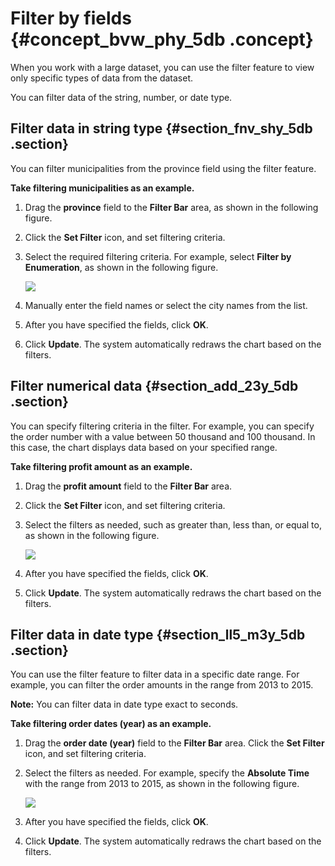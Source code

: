 # Filter by fields {#concept_bvw_phy_5db .concept}

When you work with a large dataset, you can use the filter feature to view only specific types of data from the dataset.

You can filter data of the string, number, or date type.

## Filter data in string type {#section_fnv_shy_5db .section}

You can filter municipalities from the province field using the filter feature.

**Take filtering municipalities as an example.**

1.  Drag the **province** field to the **Filter Bar** area, as shown in the following figure.
2.  Click the **Set Filter** icon, and set filtering criteria.
3.  Select the required filtering criteria. For example, select **Filter by Enumeration**, as shown in the following figure.

    ![](http://static-aliyun-doc.oss-cn-hangzhou.aliyuncs.com/assets/img/9115/15447914691461_en-US.png)

4.  Manually enter the field names or select the city names from the list.
5.  After you have specified the fields, click **OK**.
6.  Click **Update**. The system automatically redraws the chart based on the filters.

## Filter numerical data {#section_add_23y_5db .section}

You can specify filtering criteria in the filter. For example, you can specify the order number with a value between 50 thousand and 100 thousand. In this case, the chart displays data based on your specified range.

**Take filtering profit amount as an example.**

1.  Drag the **profit amount** field to the **Filter Bar** area.
2.  Click the **Set Filter** icon, and set filtering criteria.
3.  Select the filters as needed, such as greater than, less than, or equal to, as shown in the following figure.

    ![](http://static-aliyun-doc.oss-cn-hangzhou.aliyuncs.com/assets/img/9115/15447914691464_en-US.png)

4.  After you have specified the fields, click **OK**.
5.  Click **Update**. The system automatically redraws the chart based on the filters.

## Filter data in date type {#section_ll5_m3y_5db .section}

You can use the filter feature to filter data in a specific date range. For example, you can filter the order amounts in the range from 2013 to 2015.

**Note:** You can filter data in date type exact to seconds.

**Take filtering order dates \(year\) as an example.**

1.  Drag the **order date \(year\)** field to the **Filter Bar** area. Click the **Set Filter** icon, and set filtering criteria.
2.  Select the filters as needed. For example, specify the **Absolute Time** with the range from 2013 to 2015, as shown in the following figure.

    ![](http://static-aliyun-doc.oss-cn-hangzhou.aliyuncs.com/assets/img/9115/15447914691468_en-US.png)

3.  After you have specified the fields, click **OK**.
4.  Click **Update**. The system automatically redraws the chart based on the filters.

